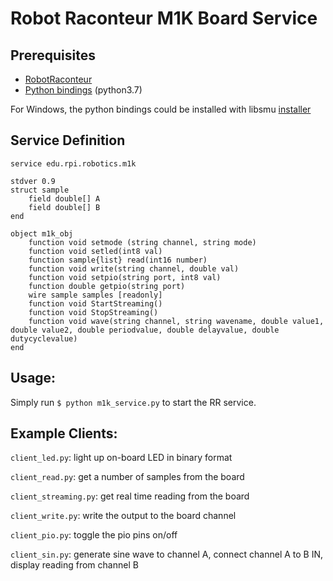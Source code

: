 # Robot Raconteur M1K Board Service
## Prerequisites
* [RobotRaconteur](https://github.com/robotraconteur/robotraconteur/wiki/Download)
* [Python bindings](https://github.com/analogdevicesinc/libsmu) (python3.7)

For Windows, the python bindings could be installed with libsmu [installer](https://github.com/analogdevicesinc/libsmu/releases/tag/v1.0.2)

## Service Definition
```
service edu.rpi.robotics.m1k

stdver 0.9
struct sample
	field double[] A
	field double[] B
end

object m1k_obj
	function void setmode (string channel, string mode)
	function void setled(int8 val)
	function sample{list} read(int16 number)
	function void write(string channel, double val)
	function void setpio(string port, int8 val)
	function double getpio(string port)
	wire sample samples [readonly]
	function void StartStreaming()
	function void StopStreaming()
	function void wave(string channel, string wavename, double value1, double value2, double periodvalue, double delayvalue, double dutycyclevalue)
end
```
## Usage:
Simply run `$ python m1k_service.py` to start the RR service.

## Example Clients:
`client_led.py`:        light up on-board LED in binary format

`client_read.py`:       get a number of samples from the board 

`client_streaming.py`:  get real time reading from the board

`client_write.py`:      write the output to the board channel

`client_pio.py`:	toggle the pio pins on/off

`client_sin.py`:	generate sine wave to channel A, connect channel A to B IN, display reading from channel B

